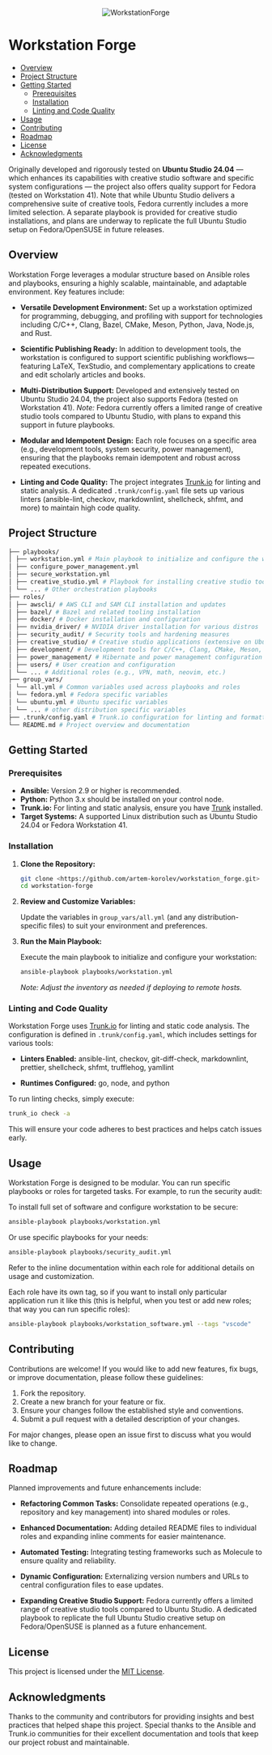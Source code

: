 <!-- markdownlint-disable MD033 MD041 -->
<p align="center">
  <img src="logo.webp" alt="WorkstationForge">
</p>
<!-- markdownlint-enable MD033 MD041 -->

# Workstation Forge

<!-- TOC tocDepth:2..3 chapterDepth:2..6 -->

- [Overview](#overview)
- [Project Structure](#project-structure)
- [Getting Started](#getting-started)
  - [Prerequisites](#prerequisites)
  - [Installation](#installation)
  - [Linting and Code Quality](#linting-and-code-quality)
- [Usage](#usage)
- [Contributing](#contributing)
- [Roadmap](#roadmap)
- [License](#license)
- [Acknowledgments](#acknowledgments)

<!-- /TOC -->

Originally developed and rigorously tested on **Ubuntu Studio 24.04** — which enhances its capabilities with creative studio software and specific system configurations — the project also offers quality support for Fedora (tested on Workstation 41). Note that while Ubuntu Studio delivers a comprehensive suite of creative tools, Fedora currently includes a more limited selection. A separate playbook is provided for creative studio installations, and plans are underway to replicate the full Ubuntu Studio setup on Fedora/OpenSUSE in future releases.

## Overview

Workstation Forge leverages a modular structure based on Ansible roles and playbooks, ensuring a highly scalable, maintainable, and adaptable environment. Key features include:

- **Versatile Development Environment:**
  Set up a workstation optimized for programming, debugging, and profiling with support for technologies including C/C++, Clang, Bazel, CMake, Meson, Python, Java, Node.js, and Rust.

- **Scientific Publishing Ready:**
  In addition to development tools, the workstation is configured to support scientific publishing workflows—featuring LaTeX, TexStudio, and complementary applications to create and edit scholarly articles and books.

- **Multi-Distribution Support:**
  Developed and extensively tested on Ubuntu Studio 24.04, the project also supports Fedora (tested on Workstation 41). _Note:_ Fedora currently offers a limited range of creative studio tools compared to Ubuntu Studio, with plans to expand this support in future playbooks.

- **Modular and Idempotent Design:**
  Each role focuses on a specific area (e.g., development tools, system security, power management), ensuring that the playbooks remain idempotent and robust across repeated executions.

- **Linting and Code Quality:**
  The project integrates [Trunk.io](https://docs.trunk.io/cli) for linting and static analysis. A dedicated `.trunk/config.yaml` file sets up various linters (ansible-lint, checkov, markdownlint, shellcheck, shfmt, and more) to maintain high code quality.

## Project Structure

```bash
├── playbooks/
│ ├── workstation.yml # Main playbook to initialize and configure the workstation
│ ├── configure_power_management.yml
│ ├── secure_workstation.yml
│ ├── creative_studio.yml # Playbook for installing creative studio tools (Ubuntu Studio has all of this and much more)
│ └── ... # Other orchestration playbooks
├── roles/
│ ├── awscli/ # AWS CLI and SAM CLI installation and updates
│ ├── bazel/ # Bazel and related tooling installation
│ ├── docker/ # Docker installation and configuration
│ ├── nvidia_driver/ # NVIDIA driver installation for various distros
│ ├── security_audit/ # Security tools and hardening measures
│ ├── creative_studio/ # Creative studio applications (extensive on Ubuntu Studio)
│ ├── development/ # Development tools for C/C++, Clang, CMake, Meson, Python, Java, Node.js, Rust
│ ├── power_management/ # Hibernate and power management configuration
│ ├── users/ # User creation and configuration
│ └── ... # Additional roles (e.g., VPN, math, neovim, etc.)
├── group_vars/
│ └── all.yml # Common variables used across playbooks and roles
│ └── fedora.yml # Fedora specific variables
│ └── ubuntu.yml # Ubuntu specific variables
│ └── ... # other distribution specific variables
├── .trunk/config.yaml # Trunk.io configuration for linting and formatting
└── README.md # Project overview and documentation
```

## Getting Started

### Prerequisites

- **Ansible:** Version 2.9 or higher is recommended.
- **Python:** Python 3.x should be installed on your control node.
- **Trunk.io:** For linting and static analysis, ensure you have [Trunk](https://docs.trunk.io/cli) installed.
- **Target Systems:** A supported Linux distribution such as Ubuntu Studio 24.04 or Fedora Workstation 41.

### Installation

1. **Clone the Repository:**

   ```bash
   git clone <https://github.com/artem-korolev/workstation_forge.git>
   cd workstation-forge
   ```

2. **Review and Customize Variables:**

   Update the variables in `group_vars/all.yml` (and any distribution-specific files) to suit your environment and preferences.

3. **Run the Main Playbook:**

   Execute the main playbook to initialize and configure your workstation:

   ```bash
   ansible-playbook playbooks/workstation.yml
   ```

   _Note: Adjust the inventory as needed if deploying to remote hosts._

### Linting and Code Quality

Workstation Forge uses [Trunk.io](https://docs.trunk.io) for linting and static code analysis. The configuration is defined in `.trunk/config.yaml`, which includes settings for various tools:

- **Linters Enabled:**
  ansible-lint, checkov, git-diff-check, markdownlint, prettier, shellcheck, shfmt, trufflehog, yamllint

- **Runtimes Configured:**
  go, node, and python

To run linting checks, simply execute:

```bash
trunk_io check -a
```

This will ensure your code adheres to best practices and helps catch issues early.

## Usage

Workstation Forge is designed to be modular. You can run specific playbooks or roles for targeted tasks. For example, to run the security audit:

To install full set of software and configure workstation to be secure:

```bash
ansible-playbook playbooks/workstation.yml
```

Or use specific playbooks for your needs:

```bash
ansible-playbook playbooks/security_audit.yml
```

Refer to the inline documentation within each role for additional details on usage and customization.

Each role have its own tag, so if you want to install only particular application run it like this (this is helpful, when you test or add new roles; that way you can run specific roles):

```bash
ansible-playbook playbooks/workstation_software.yml --tags "vscode"
```

## Contributing

Contributions are welcome! If you would like to add new features, fix bugs, or improve documentation, please follow these guidelines:

1. Fork the repository.
2. Create a new branch for your feature or fix.
3. Ensure your changes follow the established style and conventions.
4. Submit a pull request with a detailed description of your changes.

For major changes, please open an issue first to discuss what you would like to change.

## Roadmap

Planned improvements and future enhancements include:

- **Refactoring Common Tasks:**
  Consolidate repeated operations (e.g., repository and key management) into shared modules or roles.
- **Enhanced Documentation:**
  Adding detailed README files to individual roles and expanding inline comments for easier maintenance.

- **Automated Testing:**
  Integrating testing frameworks such as Molecule to ensure quality and reliability.

- **Dynamic Configuration:**
  Externalizing version numbers and URLs to central configuration files to ease updates.

- **Expanding Creative Studio Support:**
  Fedora currently offers a limited range of creative studio tools compared to Ubuntu Studio. A dedicated playbook to replicate the full Ubuntu Studio creative setup on Fedora/OpenSUSE is planned as a future enhancement.

## License

This project is licensed under the [MIT License](LICENSE).

## Acknowledgments

Thanks to the community and contributors for providing insights and best practices that helped shape this project. Special thanks to the Ansible and Trunk.io communities for their excellent documentation and tools that keep our project robust and maintainable.
